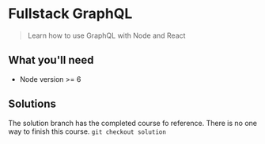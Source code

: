 # Fullstack GraphQL
> Learn how to use GraphQL with Node and React


## What you'll need
* Node version >= 6

## Solutions
The solution branch has the completed course fo reference. There is no one way to finish this course.
`git checkout solution`
